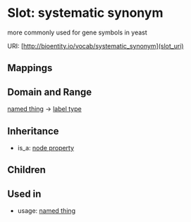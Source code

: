 # Slot: systematic synonym


more commonly used for gene symbols in yeast

URI: [http://bioentity.io/vocab/systematic_synonym](slot_uri)
## Mappings

## Domain and Range

[named thing](NamedThing.md) -> [label type](LabelType.md)
## Inheritance

 *  is_a: [node property](node_property.md)
## Children

## Used in

 *  usage: [named thing](NamedThing.md)
